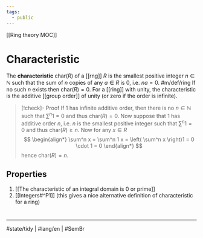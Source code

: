 ```yaml
---
tags:
  - public
---
```

[[Ring theory MOC]]
# Characteristic

The **characteristic** $\mathrm{char}(R)$ of a [[rng]] $R$ is the smallest positive integer $n \in \mathbb{N}$ such that the sum of $n$ copies of any $a \in R$ is $0$, i.e. $n a = 0$.
#m/def/ring 
If no such $n$ exists then $\mathrm{char}(R) = 0$.
For a [[ring]] with unity, the characteristic is the additive [[group order]] of unity (or zero if the order is infinite).

> [!check]- Proof
> If $1$ has infinite additive order, then there is no $n \in \mathbb{N}$ such that $\sum^{n} 1 = 0$ and thus $\mathrm{char}(R)=0$.
> Now suppose that $1$ has additive order $n$,
> i.e. $n$ is the smallest positive integer such that $\sum^n 1=0$
> and thus $\mathrm{char}(R) \geq n$.
> Now for any $x \in R$
> $$
> \begin{align*}
> \sum^n x = \sum^n 1 x = \left( \sum^n x \right)1 = 0 \cdot 1 = 0
> \end{align*}
> $$
> hence $\mathrm{char}(R) = n$.
> <span class="QED"/>

## Properties

1. [[The characteristic of an integral domain is 0 or prime]]
2. [[Integers#^P1]] (this gives a nice alternative definition of characteristic for a ring)

#
---
#state/tidy | #lang/en | #SemBr
